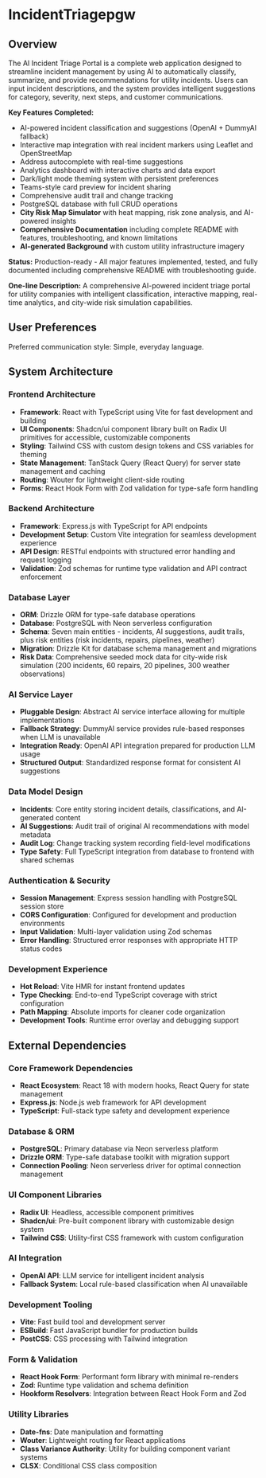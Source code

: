 # IncidentTriagepgw

## Overview

The AI Incident Triage Portal is a complete web application designed to streamline incident management by using AI to automatically classify, summarize, and provide recommendations for utility incidents. Users can input incident descriptions, and the system provides intelligent suggestions for category, severity, next steps, and customer communications. 

**Key Features Completed:**
- AI-powered incident classification and suggestions (OpenAI + DummyAI fallback)
- Interactive map integration with real incident markers using Leaflet and OpenStreetMap
- Address autocomplete with real-time suggestions
- Analytics dashboard with interactive charts and data export
- Dark/light mode theming system with persistent preferences
- Teams-style card preview for incident sharing
- Comprehensive audit trail and change tracking
- PostgreSQL database with full CRUD operations
- **City Risk Map Simulator** with heat mapping, risk zone analysis, and AI-powered insights
- **Comprehensive Documentation** including complete README with features, troubleshooting, and known limitations
- **AI-generated Background** with custom utility infrastructure imagery

**Status:** Production-ready - All major features implemented, tested, and fully documented including comprehensive README with troubleshooting guide.

**One-line Description:** A comprehensive AI-powered incident triage portal for utility companies with intelligent classification, interactive mapping, real-time analytics, and city-wide risk simulation capabilities.

## User Preferences

Preferred communication style: Simple, everyday language.

## System Architecture

### Frontend Architecture
- **Framework**: React with TypeScript using Vite for fast development and building
- **UI Components**: Shadcn/ui component library built on Radix UI primitives for accessible, customizable components
- **Styling**: Tailwind CSS with custom design tokens and CSS variables for theming
- **State Management**: TanStack Query (React Query) for server state management and caching
- **Routing**: Wouter for lightweight client-side routing
- **Forms**: React Hook Form with Zod validation for type-safe form handling

### Backend Architecture
- **Framework**: Express.js with TypeScript for API endpoints
- **Development Setup**: Custom Vite integration for seamless development experience
- **API Design**: RESTful endpoints with structured error handling and request logging
- **Validation**: Zod schemas for runtime type validation and API contract enforcement

### Database Layer
- **ORM**: Drizzle ORM for type-safe database operations
- **Database**: PostgreSQL with Neon serverless configuration
- **Schema**: Seven main entities - incidents, AI suggestions, audit trails, plus risk entities (risk incidents, repairs, pipelines, weather)
- **Migration**: Drizzle Kit for database schema management and migrations
- **Risk Data**: Comprehensive seeded mock data for city-wide risk simulation (200 incidents, 60 repairs, 20 pipelines, 300 weather observations)

### AI Service Layer
- **Pluggable Design**: Abstract AI service interface allowing for multiple implementations
- **Fallback Strategy**: DummyAI service provides rule-based responses when LLM is unavailable
- **Integration Ready**: OpenAI API integration prepared for production LLM usage
- **Structured Output**: Standardized response format for consistent AI suggestions

### Data Model Design
- **Incidents**: Core entity storing incident details, classifications, and AI-generated content
- **AI Suggestions**: Audit trail of original AI recommendations with model metadata
- **Audit Log**: Change tracking system recording field-level modifications
- **Type Safety**: Full TypeScript integration from database to frontend with shared schemas

### Authentication & Security
- **Session Management**: Express session handling with PostgreSQL session store
- **CORS Configuration**: Configured for development and production environments
- **Input Validation**: Multi-layer validation using Zod schemas
- **Error Handling**: Structured error responses with appropriate HTTP status codes

### Development Experience
- **Hot Reload**: Vite HMR for instant frontend updates
- **Type Checking**: End-to-end TypeScript coverage with strict configuration
- **Path Mapping**: Absolute imports for cleaner code organization
- **Development Tools**: Runtime error overlay and debugging support

## External Dependencies

### Core Framework Dependencies
- **React Ecosystem**: React 18 with modern hooks, React Query for state management
- **Express.js**: Node.js web framework for API development
- **TypeScript**: Full-stack type safety and development experience

### Database & ORM
- **PostgreSQL**: Primary database via Neon serverless platform
- **Drizzle ORM**: Type-safe database toolkit with migration support
- **Connection Pooling**: Neon serverless driver for optimal connection management

### UI Component Libraries
- **Radix UI**: Headless, accessible component primitives
- **Shadcn/ui**: Pre-built component library with customizable design system
- **Tailwind CSS**: Utility-first CSS framework with custom configuration

### AI Integration
- **OpenAI API**: LLM service for intelligent incident analysis
- **Fallback System**: Local rule-based classification when AI unavailable

### Development Tooling
- **Vite**: Fast build tool and development server
- **ESBuild**: Fast JavaScript bundler for production builds
- **PostCSS**: CSS processing with Tailwind integration

### Form & Validation
- **React Hook Form**: Performant form library with minimal re-renders
- **Zod**: Runtime type validation and schema definition
- **Hookform Resolvers**: Integration between React Hook Form and Zod

### Utility Libraries
- **Date-fns**: Date manipulation and formatting
- **Wouter**: Lightweight routing for React applications
- **Class Variance Authority**: Utility for building component variant systems
- **CLSX**: Conditional CSS class composition